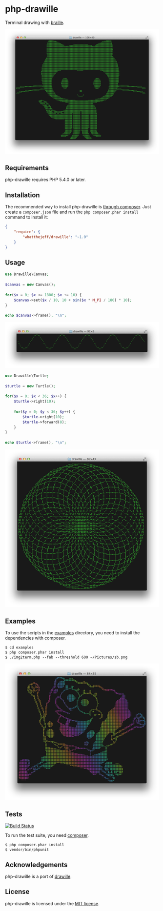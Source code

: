 php-drawille
============

Terminal drawing with [braille](http://en.wikipedia.org/wiki/Braille).

![Octocat example](docs/images/octocat.png)

## Requirements

php-drawille requires PHP 5.4.0 or later.

## Installation

The recommended way to install php-drawille is [through
composer](http://getcomposer.org). Just create a `composer.json` file and
run the `php composer.phar install` command to install it:

~~~json
{
    "require": {
        "whatthejeff/drawille": "~1.0"
    }
}
~~~

## Usage

~~~php
use Drawille\Canvas;

$canvas = new Canvas();

for($x = 0; $x <= 1800; $x += 10) {
    $canvas->set($x / 10, 10 + sin($x * M_PI / 180) * 10);
}

echo $canvas->frame(), "\n";
~~~

![Usage example](docs/images/sin.png)

~~~php
use Drawille\Turtle;

$turtle = new Turtle();

for($x = 0; $x < 36; $x++) {
    $turtle->right(10);

    for($y = 0; $y < 36; $y++) {
        $turtle->right(10);
        $turtle->forward(8);
    }
}

echo $turtle->frame(), "\n";
~~~

![Turtle example](docs/images/turtle.png)

## Examples

To use the scripts in the [examples](examples) directory, you need to install the
dependencies with composer.

    $ cd examples
    $ php composer.phar install
    $ ./img2term.php --fab --threshold 600 ~/Pictures/sb.png

![img2term example](docs/images/sb.png)

## Tests

[![Build Status](https://travis-ci.org/whatthejeff/php-drawille.png?branch=master)](https://travis-ci.org/whatthejeff/php-drawille)

To run the test suite, you need [composer](http://getcomposer.org).

    $ php composer.phar install
    $ vendor/bin/phpunit

## Acknowledgements

php-drawille is a port of [drawille](https://github.com/asciimoo/drawille).

## License

php-drawille is licensed under the [MIT license](LICENSE).